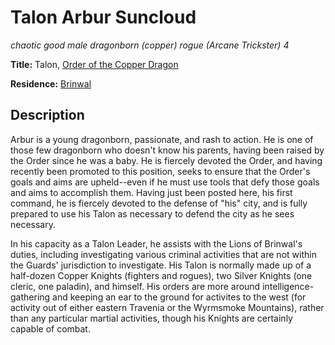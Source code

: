 # Talon Arbur Suncloud
*chaotic good male dragonborn (copper) rogue (Arcane Trickster) 4*

**Title:** Talon, [Order of the Copper Dragon](/Organizations/DraconicOrder/Copper.md)

**Residence:** [Brinwal](/Cities/Brinwal.md)

## Description
Arbur is a young dragonborn, passionate, and rash to action. He is one of those few dragonborn who doesn't know his parents, having been raised by the Order since he was a baby. He is fiercely devoted the Order, and having recently been promoted to this position, seeks to ensure that the Order's goals and aims are upheld--even if he must use tools that defy those goals and aims to accomplish them. Having just been posted here, his first command, he is fiercely devoted to the defense of "his" city, and is fully prepared to use his Talon as necessary to defend the city as he sees necessary.

In his capacity as a Talon Leader, he assists with the Lions of Brinwal's duties, including investigating various criminal activities that are not within the Guards' jurisdiction to investigate. His Talon is normally made up of a half-dozen Copper Knights (fighters and rogues), two Silver Knights (one cleric, one paladin), and himself. His orders are more around intelligence-gathering and keeping an ear to the ground for activites to the west (for activity out of either eastern Travenia or the Wyrmsmoke Mountains), rather than any particular martial activities, though his Knights are certainly capable of combat.
